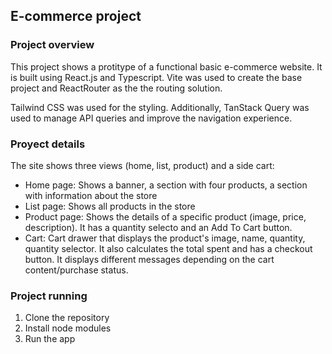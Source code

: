 ## E-commerce project

### Project overview

This project shows a protitype of a functional basic e-commerce website. It is built using React.js and Typescript. Vite was used to create the base project and ReactRouter as the the routing solution.

Tailwind CSS was used for the styling. Additionally, TanStack Query was used to manage API queries and improve the navigation experience.

### Proyect details

The site shows three views (home, list, product) and a side cart:

- Home page: Shows a banner, a section with four products, a section with information about the store
- List page: Shows all products in the store
- Product page: Shows the details of a specific product (image, price, description). It has a quantity selecto and an Add To Cart button.
- Cart: Cart drawer that displays the product's image, name, quantity, quantity selector. It also calculates the total spent and has a checkout button. It displays different messages depending on the cart content/purchase status. 

### Project running

1. Clone the repository
2. Install node modules
3. Run the app
